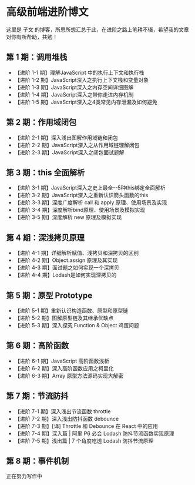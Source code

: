 # 高级前端进阶博文
这里是 子文 的博客，所思所想汇总于此，在进阶之路上笔耕不辍，希望我的文章对你有所帮助，共勉！



## 第 1 期：调用堆栈
+ 【进阶 1-1 期】理解JavaScript 中的执行上下文和执行栈<br>
+ 【进阶 1-2 期】JavaScript深入之执行上下文栈和变量对象<br>
+ 【进阶 1-3 期】JavaScript深入之内存空间详细图解<br>
+ 【进阶 1-4 期】JavaScript深入之带你走进内存机制<br>
+ 【进阶 1-5 期】JavaScript深入之4类常见内存泄漏及如何避免<br>

## 第 2 期：作用域闭包
+ 【进阶 2-1 期】深入浅出图解作用域链和闭包<br>
+ 【进阶 2-2 期】JavaScript深入之从作用域链理解闭包<br>
+ 【进阶 2-3 期】JavaScript深入之闭包面试题解<br>

## 第 3 期：this 全面解析
+ 【进阶 3-1 期】JavaScript深入之史上最全--5种this绑定全面解析<br>
+ 【进阶 3-2 期】JavaScript深入之重新认识箭头函数的this<br>
+ 【进阶 3-3 期】深度广度解析 call 和 apply 原理、使用场景及实现<br>
+ 【进阶 3-4 期】深度解析bind原理、使用场景及模拟实现<br>
+ 【进阶 3-5 期】深度解析 new 原理及模拟实现<br>

## 第 4 期：深浅拷贝原理
+ 【进阶 4-1 期】详细解析赋值、浅拷贝和深拷贝的区别<br>
+ 【进阶 4-2 期】Object.assign 原理及其实现<br>
+ 【进阶 4-3 期】面试题之如何实现一个深拷贝<br>
+ 【进阶 4-4 期】Lodash是如何实现深拷贝的<br>

## 第 5 期：原型 Prototype
+ 【进阶 5-1 期】重新认识构造函数、原型和原型链<br>
+ 【进阶 5-2 期】图解原型链及其继承优缺点<br>
+ 【进阶 5-3 期】深入探究 Function & Object 鸡蛋问题<br>

## 第 6 期：高阶函数
+ 【进阶 6-1 期】JavaScript 高阶函数浅析<br>
+ 【进阶 6-2 期】深入高阶函数应用之柯里化<br>
+ 【进阶 6-3 期】Array 原型方法源码实现大解密<br>

## 第 7 期：节流防抖
+ 【进阶 7-1 期】深入浅出节流函数 throttle<br>
+ 【进阶 7-2 期】深入浅出防抖函数 debounce<br>
+ 【进阶 7-3 期】[译] Throttle 和 Debounce 在 React 中的应用<br>
+ 【进阶 7-4 期】深入篇 | 阿里 P6 必会 Lodash 防抖节流函数实现原理<br>
+ 【进阶 7-5 期】浅出篇 | 7 个角度吃透 Lodash 防抖节流原理<br>

## 第 8 期：事件机制
正在努力写作中